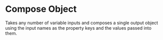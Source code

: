 # Compose Object

Takes any number of variable inputs and composes a single output object using the input names as the property keys and the values passed into them.
